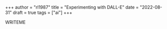 +++
author = "rl1987"
title = "Experimenting with DALL-E"
date = "2022-08-31"
draft = true
tags = ["ai"]
+++

WRITEME
